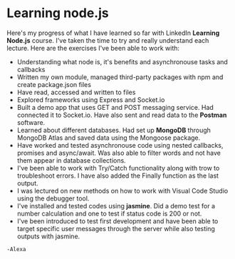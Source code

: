
# Learning node.js



Here's my progress of what I have learned so far with LinkedIn **Learning Node.js** course. I've taken the time to try and really understand each lecture. Here are the exercises I've been able to work with:


* Understanding what node is, it's benefits and asynchronouse tasks and callbacks
* Written my own module, managed third-party packages with npm and create package.json files
* Have read, accessed and written to files
* Explored frameworks using Express and Socket.io
* Built a demo app that uses GET and POST messaging service. Had connected it to Socket.io. Have also sent and read data to the **Postman** software. 
* Learned about different databases. Had set up **MongoDB** through MongoDB Atlas and saved data using the Mongoose package.
* Have worked and tested asynchronouse code using nested callbacks, promises and async/await. Was also able to filter words and not have them appear in database collections.
* I've been able to work with Try/Catch functionality along with trow to troubleshoot errors. I have also added the Finally function as the last output. 
* I was lectured on new methods on how to work with Visual Code Studio using the debugger tool. 
* I've installed and tested codes using **jasmine**. Did a demo test for a number calculation and one to test if status code is 200 or not. 
* I've been introduced to test first development and have been able to target specific user messages through the server while also testing outputs with jasmine. 

```
-Alexa
```
